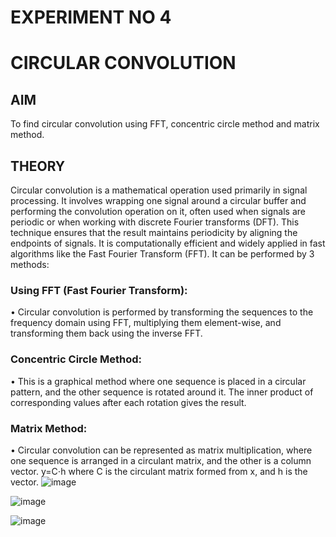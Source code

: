 # EXPERIMENT NO 4
# CIRCULAR CONVOLUTION 
## AIM
To find circular convolution using FFT, concentric circle method and matrix method.
## THEORY
Circular convolution is a mathematical operation used primarily in signal processing. It involves wrapping one signal around a circular buffer and performing the convolution operation on it, often used when signals are periodic or when working with discrete Fourier transforms (DFT). This technique ensures that the result maintains periodicity by aligning the endpoints of signals. It is computationally efficient and widely applied in fast algorithms like the Fast Fourier Transform (FFT). It can be performed by 3 methods:
### Using FFT (Fast Fourier Transform):
•	Circular convolution is performed by transforming the sequences to the frequency domain using FFT, multiplying them element-wise, and transforming them back using the inverse FFT.
                     
### Concentric Circle Method:
•	This is a graphical method where one sequence is placed in a circular pattern, and the other sequence is rotated around it. The inner product of corresponding values after each rotation gives the result.


### Matrix Method:
•	Circular convolution can be represented as matrix multiplication, where one sequence is arranged in a circulant matrix, and the other is a column vector.
               y=C⋅h
where C is the circulant matrix formed from x, and h is the vector.
![image](https://github.com/user-attachments/assets/a7f8f075-a9ed-4fda-845d-cdc97d598870)

![image](https://github.com/user-attachments/assets/de76fd3e-a527-47ba-a9ae-259ffd0b9b28)

![image](https://github.com/user-attachments/assets/c4c081fa-6943-4e8e-ba02-5218ec50c821)




